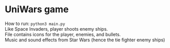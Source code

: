 # UniWars game
How to run: ```python3 main.py```  
Like Space Invaders, player shoots enemy ships.  
File contains icons for the player, enemies, and bullets.  
Music and sound effects from Star Wars (hence the tie fighter enemy ships)
